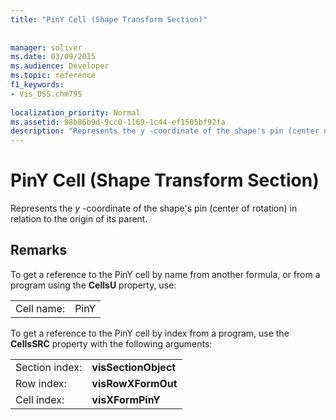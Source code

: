 ```yaml
---
title: "PinY Cell (Shape Transform Section)"
 
 
manager: soliver
ms.date: 03/09/2015
ms.audience: Developer
ms.topic: reference
f1_keywords:
- Vis_DSS.chm795
 
localization_priority: Normal
ms.assetid: 98b86b9d-9cc0-1169-1c44-ef1505bf92fa
description: "Represents the y -coordinate of the shape's pin (center of rotation) in relation to the origin of its parent."
---
```


# PinY Cell (Shape Transform Section)

Represents the  *y*  -coordinate of the shape's pin (center of rotation) in relation to the origin of its parent. 
  
## Remarks

To get a reference to the PinY cell by name from another formula, or from a program using the **CellsU** property, use: 
  
|||
|:-----|:-----|
| Cell name:  <br/> | PinY  <br/> |
   
To get a reference to the PinY cell by index from a program, use the **CellsSRC** property with the following arguments: 
  
|||
|:-----|:-----|
| Section index:  <br/> |**visSectionObject** <br/> |
| Row index:  <br/> |**visRowXFormOut** <br/> |
| Cell index:  <br/> |**visXFormPinY** <br/> |
   

